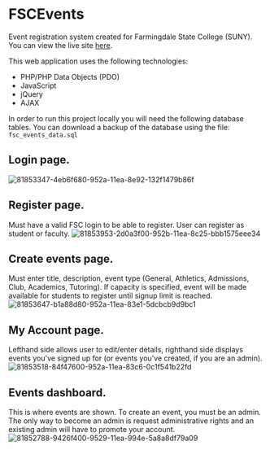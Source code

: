 # FSCEvents
Event registration system created for Farmingdale State College (SUNY).
You can view the live site [here](fscevents.com).

This web application uses the following technologies:
- PHP/PHP Data Objects (PDO)
- JavaScript
- jQuery
- AJAX

In order to run this project locally you will need the following database tables. You can download a backup of the database 
using the file: ```fsc_events_data.sql```

## Login page.
![81853347-4eb6f680-952a-11ea-8e92-132f1479b86f](https://user-images.githubusercontent.com/50625576/89063907-fc21f500-d336-11ea-99f2-f71c7b8ccdd3.png)

## Register page. 
Must have a valid FSC login to be able to register. User can register as student or faculty. 
![81853953-2d0a3f00-952b-11ea-8c25-bbb1575eee34](https://user-images.githubusercontent.com/50625576/89063714-b1a07880-d336-11ea-9e65-f8a5089b081e.png)

## Create events page. 
Must enter title, description, event type (General, Athletics, Admissions, Club, Academics, Tutoring).
If capacity is specified, event will be made available for students to register until signup limit is reached.
![81853647-b1a88d80-952a-11ea-83e1-5dcbcb9d9bc1](https://user-images.githubusercontent.com/50625576/89063846-e7ddf800-d336-11ea-8929-3f0deab183c3.png)

## My Account page. 
Lefthand side allows user to edit/enter details, righthand side displays events you've signed up for (or events you've created, if you are an admin).
![81853518-84f47600-952a-11ea-83c6-0c1f541b22fd](https://user-images.githubusercontent.com/50625576/89063871-f0cec980-d336-11ea-91a5-8b50c309ccb4.png)

## Events dashboard. 
This is where events are shown. To create an event, you must be an admin. The only way to become an admin is request administrative rights and an existing admin will have to promote your account.
![81852788-9426f400-9529-11ea-994e-5a8a8df79a09](https://user-images.githubusercontent.com/50625576/89063941-0d6b0180-d337-11ea-8aa6-5250808c851b.png)

